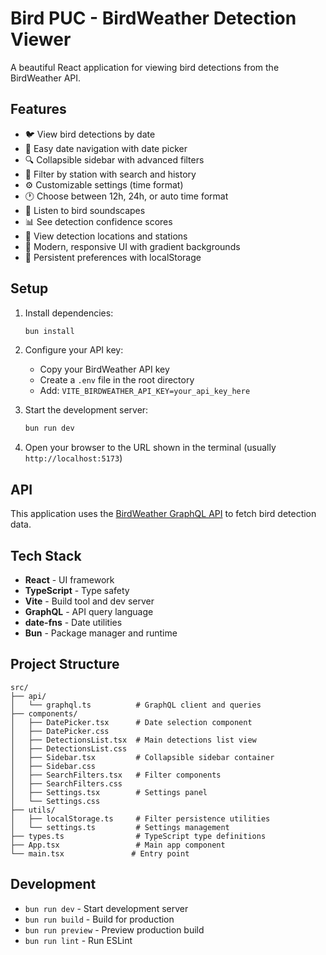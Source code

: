 # Bird PUC - BirdWeather Detection Viewer

A beautiful React application for viewing bird detections from the BirdWeather API.

## Features

- 🐦 View bird detections by date
- 📅 Easy date navigation with date picker
- 🔍 Collapsible sidebar with advanced filters
- 🎯 Filter by station with search and history
- ⚙️ Customizable settings (time format)
- 🕐 Choose between 12h, 24h, or auto time format
- 🎵 Listen to bird soundscapes
- 📊 See detection confidence scores
- 📍 View detection locations and stations
- 🎨 Modern, responsive UI with gradient backgrounds
- 💾 Persistent preferences with localStorage

## Setup

1. Install dependencies:
   ```bash
   bun install
   ```

2. Configure your API key:
   - Copy your BirdWeather API key
   - Create a `.env` file in the root directory
   - Add: `VITE_BIRDWEATHER_API_KEY=your_api_key_here`

3. Start the development server:
   ```bash
   bun run dev
   ```

4. Open your browser to the URL shown in the terminal (usually `http://localhost:5173`)

## API

This application uses the [BirdWeather GraphQL API](https://app.birdweather.com/api/index.html) to fetch bird detection data.

## Tech Stack

- **React** - UI framework
- **TypeScript** - Type safety
- **Vite** - Build tool and dev server
- **GraphQL** - API query language
- **date-fns** - Date utilities
- **Bun** - Package manager and runtime

## Project Structure

```
src/
├── api/
│   └── graphql.ts          # GraphQL client and queries
├── components/
│   ├── DatePicker.tsx      # Date selection component
│   ├── DatePicker.css
│   ├── DetectionsList.tsx  # Main detections list view
│   ├── DetectionsList.css
│   ├── Sidebar.tsx         # Collapsible sidebar container
│   ├── Sidebar.css
│   ├── SearchFilters.tsx   # Filter components
│   ├── SearchFilters.css
│   ├── Settings.tsx        # Settings panel
│   └── Settings.css
├── utils/
│   ├── localStorage.ts     # Filter persistence utilities
│   └── settings.ts         # Settings management
├── types.ts                # TypeScript type definitions
├── App.tsx                 # Main app component
└── main.tsx               # Entry point
```

## Development

- `bun run dev` - Start development server
- `bun run build` - Build for production
- `bun run preview` - Preview production build
- `bun run lint` - Run ESLint
